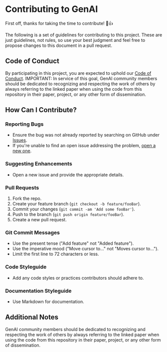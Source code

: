 # Contributing to GenAI

First off, thanks for taking the time to contribute! 🎉👍

The following is a set of guidelines for contributing to this project. These are just guidelines, not rules, so use your best judgment and feel free to propose changes to this document in a pull request.

## Code of Conduct

By participating in this project, you are expected to uphold our [Code of Conduct](CODE_OF_CONDUCT.md).
IMPORTANT: In service of this goal, GenAI community members should be dedicated to recognizing and respecting the work of others by always referring to the linked paper when using the code from this repository in their paper, project, or any other form of dissemination.

## How Can I Contribute?

### Reporting Bugs

- Ensure the bug was not already reported by searching on GitHub under [Issues](https://github.com/turna1/GenAI-For-Goods/issues).
- If you're unable to find an open issue addressing the problem, [open a new one](https://github.com/turna1/GenAI-For-Goods/issues/new).

### Suggesting Enhancements

- Open a new issue and provide the appropriate details.

### Pull Requests

1. Fork the repo.
2. Create your feature branch (`git checkout -b feature/fooBar`).
3. Commit your changes (`git commit -am 'Add some fooBar'`).
4. Push to the branch (`git push origin feature/fooBar`).
5. Create a new pull request.

### Git Commit Messages

- Use the present tense ("Add feature" not "Added feature").
- Use the imperative mood ("Move cursor to..." not "Moves cursor to...").
- Limit the first line to 72 characters or less.

### Code Styleguide

- Add any code styles or practices contributors should adhere to.

### Documentation Styleguide

- Use Markdown for documentation.

## Additional Notes

GenAI community members should be dedicated to recognizing and respecting the work of others by always referring to the linked paper when using the code from this repository in their paper, project, or any other form of dissemination.

